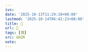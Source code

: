 ```yaml
---
ivs:
date: '2025-10-13T11:29:10+08:00'
lastmod: '2025-10-14T06:42:23+08:00'
title: 󰠘
url: 󰠘
tags: [㶏]
src: GHZR
note:
---
```

